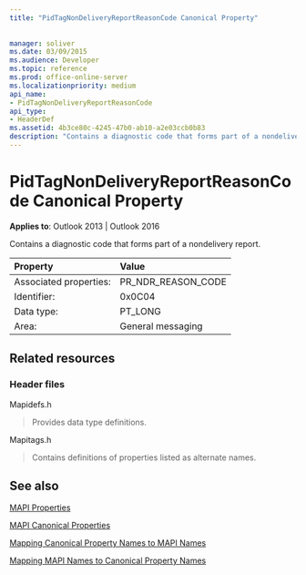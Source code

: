 ```yaml
---
title: "PidTagNonDeliveryReportReasonCode Canonical Property"
 
 
manager: soliver
ms.date: 03/09/2015
ms.audience: Developer
ms.topic: reference
ms.prod: office-online-server
ms.localizationpriority: medium
api_name:
- PidTagNonDeliveryReportReasonCode
api_type:
- HeaderDef
ms.assetid: 4b3ce80c-4245-47b0-ab10-a2e03ccb0b83
description: "Contains a diagnostic code that forms part of a nondelivery report for Outlook 2013 or Outlook 2016."
---
```


# PidTagNonDeliveryReportReasonCode Canonical Property

  
  
**Applies to**: Outlook 2013 | Outlook 2016 
  
Contains a diagnostic code that forms part of a nondelivery report.
  
|Property |Value |
|:-----|:-----|
|Associated properties:  <br/> |PR_NDR_REASON_CODE  <br/> |
|Identifier:  <br/> |0x0C04  <br/> |
|Data type:  <br/> |PT_LONG  <br/> |
|Area:  <br/> |General messaging  <br/> |
   
## Related resources

### Header files

Mapidefs.h
  
> Provides data type definitions.
    
Mapitags.h
  
> Contains definitions of properties listed as alternate names.
    
## See also



[MAPI Properties](mapi-properties.md)
  
[MAPI Canonical Properties](mapi-canonical-properties.md)
  
[Mapping Canonical Property Names to MAPI Names](mapping-canonical-property-names-to-mapi-names.md)
  
[Mapping MAPI Names to Canonical Property Names](mapping-mapi-names-to-canonical-property-names.md)

